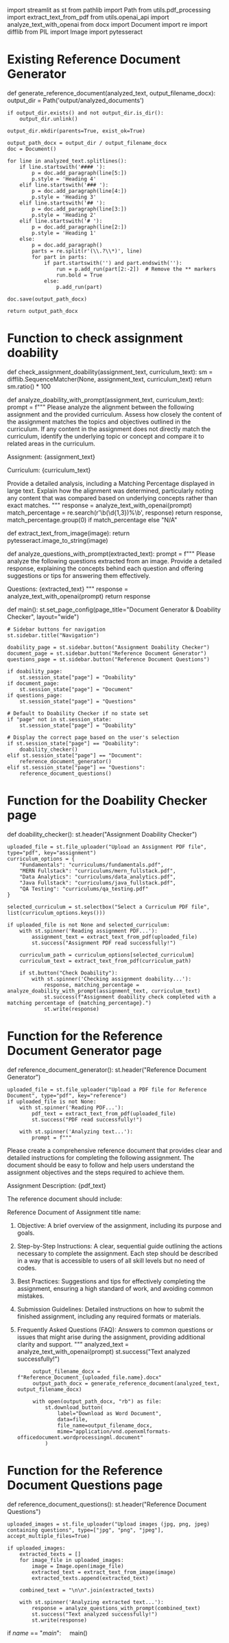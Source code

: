import streamlit as st
from pathlib import Path
from utils.pdf_processing import extract_text_from_pdf
from utils.openai_api import analyze_text_with_openai
from docx import Document
import re
import difflib
from PIL import Image
import pytesseract

# Existing Reference Document Generator
def generate_reference_document(analyzed_text, output_filename_docx):
    output_dir = Path('output/analyzed_documents')
    
    if output_dir.exists() and not output_dir.is_dir():
        output_dir.unlink()
    
    output_dir.mkdir(parents=True, exist_ok=True)
    
    output_path_docx = output_dir / output_filename_docx
    doc = Document()

    for line in analyzed_text.splitlines():
        if line.startswith('#### '):
            p = doc.add_paragraph(line[5:])
            p.style = 'Heading 4'        
        elif line.startswith('### '):
            p = doc.add_paragraph(line[4:])
            p.style = 'Heading 3'
        elif line.startswith('## '):
            p = doc.add_paragraph(line[3:])
            p.style = 'Heading 2'
        elif line.startswith('# '):
            p = doc.add_paragraph(line[2:])
            p.style = 'Heading 1'
        else:
            p = doc.add_paragraph()
            parts = re.split(r'(\\.?\\*)', line)
            for part in parts:
                if part.startswith('') and part.endswith(''):
                    run = p.add_run(part[2:-2])  # Remove the ** markers
                    run.bold = True
                else:
                    p.add_run(part)
    
    doc.save(output_path_docx)
    
    return output_path_docx

# Function to check assignment doability
def check_assignment_doability(assignment_text, curriculum_text):
    sm = difflib.SequenceMatcher(None, assignment_text, curriculum_text)
    return sm.ratio() * 100

def analyze_doability_with_prompt(assignment_text, curriculum_text):
    prompt = f"""
Please analyze the alignment between the following assignment and the provided curriculum. Assess how closely the content of the assignment matches the topics and objectives outlined in the curriculum. If any content in the assignment does not directly match the curriculum, identify the underlying topic or concept and compare it to related areas in the curriculum.

Assignment:
{assignment_text}

Curriculum:
{curriculum_text}

Provide a detailed analysis, including a Matching Percentage displayed in large text. Explain how the alignment was determined, particularly noting any content that was compared based on underlying concepts rather than exact matches.
"""
    response = analyze_text_with_openai(prompt)
    match_percentage = re.search(r'\b(\d{1,3})%\b', response)
    return response, match_percentage.group(0) if match_percentage else "N/A"

def extract_text_from_image(image):
    return pytesseract.image_to_string(image)

def analyze_questions_with_prompt(extracted_text):
    prompt = f"""
Please analyze the following questions extracted from an image. Provide a detailed response, explaining the concepts behind each question and offering suggestions or tips for answering them effectively.

Questions:
{extracted_text}
"""
    response = analyze_text_with_openai(prompt)
    return response

def main():
    st.set_page_config(page_title="Document Generator & Doability Checker", layout="wide")
    
    # Sidebar buttons for navigation
    st.sidebar.title("Navigation")
    
    doability_page = st.sidebar.button("Assignment Doability Checker")
    document_page = st.sidebar.button("Reference Document Generator")
    questions_page = st.sidebar.button("Reference Document Questions")

    if doability_page:
        st.session_state["page"] = "Doability"
    if document_page:
        st.session_state["page"] = "Document"
    if questions_page:
        st.session_state["page"] = "Questions"

    # Default to Doability Checker if no state set
    if "page" not in st.session_state:
        st.session_state["page"] = "Doability"
    
    # Display the correct page based on the user's selection
    if st.session_state["page"] == "Doability":
        doability_checker()
    elif st.session_state["page"] == "Document":
        reference_document_generator()
    elif st.session_state["page"] == "Questions":
        reference_document_questions()

# Function for the Doability Checker page
def doability_checker():
    st.header("Assignment Doability Checker")
    
    uploaded_file = st.file_uploader("Upload an Assignment PDF file", type="pdf", key="assignment")
    curriculum_options = {
        "Fundamentals": "curriculums/fundamentals.pdf",
        "MERN Fullstack": "curriculums/mern_fullstack.pdf",
        "Data Analytics": "curriculums/data_analytics.pdf",
        "Java Fullstack": "curriculums/java_fullstack.pdf",
        "QA Testing": "curriculums/qa_testing.pdf"
    }
    
    selected_curriculum = st.selectbox("Select a Curriculum PDF file", list(curriculum_options.keys()))
    
    if uploaded_file is not None and selected_curriculum:
        with st.spinner('Reading assignment PDF...'):
            assignment_text = extract_text_from_pdf(uploaded_file)
            st.success("Assignment PDF read successfully!")
        
        curriculum_path = curriculum_options[selected_curriculum]
        curriculum_text = extract_text_from_pdf(curriculum_path)
        
        if st.button("Check Doability"):
            with st.spinner('Checking assignment doability...'):
                response, matching_percentage = analyze_doability_with_prompt(assignment_text, curriculum_text)
                st.success(f"Assignment doability check completed with a matching percentage of {matching_percentage}.")
                st.write(response)

# Function for the Reference Document Generator page
def reference_document_generator():
    st.header("Reference Document Generator")
    
    uploaded_file = st.file_uploader("Upload a PDF file for Reference Document", type="pdf", key="reference")
    if uploaded_file is not None:
        with st.spinner('Reading PDF...'):
            pdf_text = extract_text_from_pdf(uploaded_file)
            st.success("PDF read successfully!")
        
        with st.spinner('Analyzing text...'):
            prompt = f"""
Please create a comprehensive reference document that provides clear and detailed instructions for completing the following assignment. The document should be easy to follow and help users understand the assignment objectives and the steps required to achieve them.

Assignment Description:
{pdf_text}

The reference document should include:

Reference Document of Assignment title name:

1. Objective: A brief overview of the assignment, including its purpose and goals.
   
2. Step-by-Step Instructions: A clear, sequential guide outlining the actions necessary to complete the assignment. Each step should be described in a way that is accessible to users of all skill levels but no need of codes.

3. Best Practices: Suggestions and tips for effectively completing the assignment, ensuring a high standard of work, and avoiding common mistakes.

4. Submission Guidelines: Detailed instructions on how to submit the finished assignment, including any required formats or materials.

5. Frequently Asked Questions (FAQ): Answers to common questions or issues that might arise during the assignment, providing additional clarity and support.
"""
            analyzed_text = analyze_text_with_openai(prompt)
            st.success("Text analyzed successfully!")
            
            output_filename_docx = f"Reference_Document_{uploaded_file.name}.docx"
            output_path_docx = generate_reference_document(analyzed_text, output_filename_docx)
            
            with open(output_path_docx, "rb") as file:
                st.download_button(
                    label="Download as Word Document",
                    data=file,
                    file_name=output_filename_docx,
                    mime="application/vnd.openxmlformats-officedocument.wordprocessingml.document"
                )

# Function for the Reference Document Questions page
def reference_document_questions():
    st.header("Reference Document Questions")
    
    uploaded_images = st.file_uploader("Upload images (jpg, png, jpeg) containing questions", type=["jpg", "png", "jpeg"], accept_multiple_files=True)
    
    if uploaded_images:
        extracted_texts = []
        for image_file in uploaded_images:
            image = Image.open(image_file)
            extracted_text = extract_text_from_image(image)
            extracted_texts.append(extracted_text)
        
        combined_text = "\n\n".join(extracted_texts)
        
        with st.spinner('Analyzing extracted text...'):
            response = analyze_questions_with_prompt(combined_text)
            st.success("Text analyzed successfully!")
            st.write(response)

if _name_ == "_main_":
    main()
